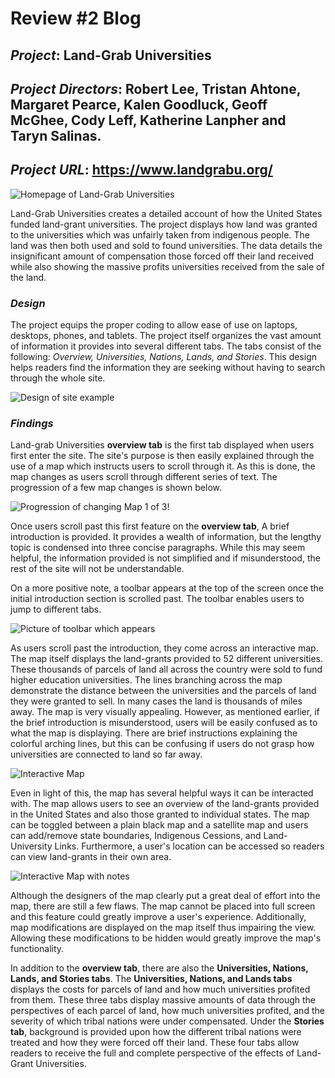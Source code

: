 # Review #2 Blog
 
## *Project*: Land-Grab Universities
 
## *Project Directors*: Robert Lee, Tristan Ahtone, Margaret Pearce, Kalen Goodluck, Geoff McGhee, Cody Leff, Katherine Lanpher and Taryn Salinas.
 
## *Project URL*: https://www.landgrabu.org/
 
![Homepage of Land-Grab Universities](https://brenanabread99.github.io/Brenanabread/images/screenshot2.png)
 
Land-Grab Universities creates a detailed account of how the United States funded land-grant universities. The project displays how land was granted to the universities which was unfairly taken from indigenous people. The land was then both used and sold to found universities. The data details the insignificant amount of compensation those forced off their land received while also showing the massive profits universities received from the sale of the land.
 
### *Design*
 
The project equips the proper coding to allow ease of use on laptops, desktops, phones, and tablets. The project itself organizes the vast amount of information it provides into several different tabs. The tabs consist of the following: *Overview, Universities, Nations, Lands, and Stories*. This design helps readers find the information they are seeking without having to search through the whole site. 
 
 
![Design of site example](https://brenanabread99.github.io/Brenanabread/images/design4.png)
 
### *Findings*
 
Land-grab Universities **overview tab** is the first tab displayed when users first enter the site. The site's purpose is then easily explained through the use of a map which instructs users to scroll through it. As this is done, the map changes as users scroll through different series of text. The progression of a few map changes is shown below.
 
![Progression of changing Map 1 of 3](https://brenanabread99.github.io/Brenanabread/images/mappic.png)!
 
Once users scroll past this first feature on the **overview tab**, A brief introduction is provided. It provides a wealth of information, but the lengthy topic is condensed into three concise paragraphs.  While this may seem helpful, the information provided is not simplified and if misunderstood, the rest of the site will not be understandable.
 
On a more positive note, a toolbar appears at the top of the screen once the initial introduction section is scrolled past. The toolbar enables users to jump to different tabs.
 
![Picture of toolbar which appears](https://brenanabread99.github.io/Brenanabread/images/toolbar.png)
 
As users scroll past the introduction, they come across an interactive map. The map itself displays the land-grants provided to 52 different universities. These thousands of parcels of land all across the country were sold to fund higher education universities. The lines branching across the map demonstrate the distance between the universities and the parcels of land they were granted to sell. In many cases the land is thousands of miles away. The map is very visually appealing. However, as mentioned earlier, if the brief introduction is misunderstood, users will be easily confused as to what the map is displaying. There are brief instructions explaining the colorful arching lines, but this can be confusing if users do not grasp how universities are connected to land so far away.
 
![Interactive Map](https://brenanabread99.github.io/Brenanabread/images/colormap.png)
 
Even in light of this, the map has several helpful ways it can be interacted with. The map allows users to see an overview of the land-grants provided in the United States and also those granted to individual states. The map can be toggled between a plain black map and a satellite map and users can add/remove state boundaries, Indigenous Cessions, and Land-University Links. Furthermore, a user's location can be accessed so readers can view land-grants in their own area. 

![Interactive Map with notes](https://brenanabread99.github.io/Brenanabread/images/mapnotes.png)

Although the designers of the map clearly put a great deal of effort into the map, there are still a few flaws. The map cannot be placed into full screen and this feature could greatly improve a user's experience. Additionally, map modifications are displayed on the map itself thus impairing the view. Allowing these modifications to be hidden would greatly improve the map's functionality. 
 
In addition to the **overview tab**, there are also the **Universities, Nations, Lands, and Stories tabs**. The **Universities, Nations, and Lands tabs** displays the costs for parcels of land and how much universities profited from them. These three tabs display massive amounts of data through the perspectives of each parcel of land, how much universities profited, and the severity of which tribal nations were under compensated. Under the **Stories tab**, background is provided upon how the different tribal nations were treated and how they were forced off their land. These four tabs allow readers to receive the full and complete perspective of the effects of Land-Grant Universities.

